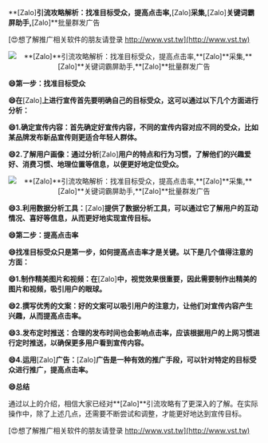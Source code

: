 **[Zalo]**引流攻略解析：找准目标受众，提高点击率,**[Zalo]**采集,**[Zalo]**关键词霸屏助手,**[Zalo]**批量群发广告

[😍想了解推广相关软件的朋友请登录 http://www.vst.tw](http://www.vst.tw)

 <center><img src="https://vst.tw/MP4/tuiguang/png/1.png" alt="**[Zalo]**引流攻略解析：找准目标受众，提高点击率,**[Zalo]**采集,**[Zalo]**关键词霸屏助手,**[Zalo]**批量群发广告"></center>

**😄第一步：找准目标受众**

**😄在**[Zalo]**上进行宣传首先要明确自己的目标受众，这可以通过以下几个方面进行分析：**

**😄1.确定宣传内容：首先确定好宣传内容，不同的宣传内容对应不同的受众，比如某品牌发布新品宣传则更适合年轻人群体。**

**😄2.了解用户画像：通过分析**[Zalo]**用户的特点和行为习惯，了解他们的兴趣爱好、消费习惯、地理位置等信息，以便更好地定位受众。**

 <center><img src="https://vst.tw/MP4/tuiguang/png/5.png" alt="**[Zalo]**引流攻略解析：找准目标受众，提高点击率,**[Zalo]**采集,**[Zalo]**关键词霸屏助手,**[Zalo]**批量群发广告"></center>

**😄3.利用数据分析工具：**[Zalo]**提供了数据分析工具，可以通过它了解用户的互动情况、喜好等信息，从而更好地实现宣传目标。**

**😄第二步：提高点击率**

**😄找准目标受众只是第一步，如何提高点击率才是关键。以下是几个值得注意的方面：**

**😄1.制作精美图片和视频：在**[Zalo]**中，视觉效果很重要，因此需要制作出精美的图片和视频，吸引用户的眼球。**

**😄2.撰写优秀的文案：好的文案可以吸引用户的注意力，让他们对宣传内容产生兴趣，从而提高点击率。**

**😄3.发布定时推送：合理的发布时间也会影响点击率，应该根据用户的上网习惯进行定时推送，以确保更多用户看到宣传内容。**

**😄4.运用**[Zalo]**广告：**[Zalo]**广告是一种有效的推广手段，可以针对特定的目标受众进行推广，提高点击率。**

**😄总结**

通过以上的介绍，相信大家已经对**[Zalo]**引流攻略有了更深入的了解。在实际操作中，除了上述几点，还需要不断尝试和调整，才能更好地达到宣传目标。

[😍想了解推广相关软件的朋友请登录 http://www.vst.tw](http://www.vst.tw)




